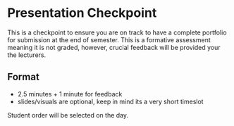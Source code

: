 # Presentation Checkpoint

This is a checkpoint to ensure you are on track to have a complete portfolio for submission at the end of semester. This is a formative assessment meaning it is not graded, however, crucial feedback will be provided your the lecturers.

## Format
* 2.5 minutes + 1 minute for feedback
* slides/visuals are optional, keep in mind its a very short timeslot

Student order will be selected on the day.
